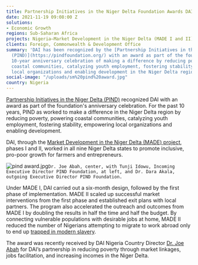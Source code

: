 ```yaml
---
title: Partnership Initiatives in the Niger Delta Foundation Awards DAI
date: 2021-11-19 09:08:00 Z
solutions:
- Economic Growth
regions: Sub-Saharan Africa
projects: Nigeria—Market Development in the Niger Delta (MADE I and II)
clients: Foreign, Commonwealth & Development Office
summary: 'DAI has been recognized by the [Partnership Initiatives in the Niger Delta
  (PIND)](https://pindfoundation.org/) with an award as part of the foundation''s
  10-year anniversary celebration of making a difference by reducing poverty, powering
  coastal communities, catalyzing youth employment, fostering stability, empowering
  local organizations and enabling development in the Niger Delta region. '
social-image: "/uploads/sm%20pind%20award.jpg"
country: Nigeria
---
```


[Partnership Initiatives in the Niger Delta (PIND)](https://pindfoundation.org/) recognized DAI with an award as part of the foundation's anniversary celebration. For the past 10 years, PIND as worked to make a difference in the Niger Delta region by reducing poverty, powering coastal communities, catalyzing youth employment, fostering stability, empowering local organizations and enabling development.

DAI, through the [Market Development in the Niger Delta (MADE) project](https://www.dai.com/our-work/projects/nigeria-market-development-programme-made), phases I and II, worked in all nine Niger Delta states to promote inclusive, pro-poor growth for farmers and entrepreneurs. 

![pind award.jpg](/uploads/pind%20award.jpg)`Dr. Joe Abah, center, with Tunji Idowu, Incoming Executive Director PIND Foundation, at left, and Dr. Dara Akala, outgoing Executive Director PIND Foundation.`

Under MADE I, DAI carried out a six-month design, followed by the first phase of implementation. MADE II scaled up successful market interventions from the first phase and established exit plans with local partners. The program also accelerated the outreach and outcomes from MADE I by doubling the results in half the time and half the budget. By connecting vulnerable populations with desirable jobs at home, MADE II reduced the number of Nigerians attempting to migrate to work abroad only to end up [trapped in modern slavery](https://dai-global-developments.com/articles/using-market-driven-strategies-to-reduce-poverty-and-human-trafficking-in-nigeria).

The award was recently received by DAI Nigeria Country Director [Dr. Joe Abah](https://www.dai.com/who-we-are/our-team/joe-abah) for DAI’s partnership in reducing poverty through market linkages, jobs facilitation, and increasing incomes in the Niger Delta.